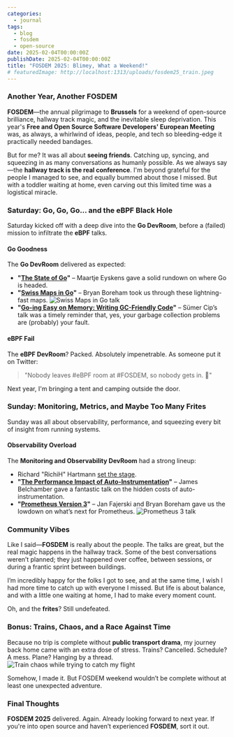 ```yaml
---
categories:
  - journal
tags:
  - blog
  - fosdem
  - open-source
date: 2025-02-04T00:00:00Z
publishDate: 2025-02-04T00:00:00Z
title: "FOSDEM 2025: Blimey, What a Weekend!"
# featuredImage: http://localhost:1313/uploads/fosdem25_train.jpeg
---
```


### Another Year, Another FOSDEM

**FOSDEM**—the annual pilgrimage to **Brussels** for a weekend of open-source brilliance, hallway track magic, and the inevitable sleep deprivation. This year's **Free and Open Source Software Developers' European Meeting** was, as always, a whirlwind of ideas, people, and tech so bleeding-edge it practically needed bandages.

But for me? It was all about **seeing friends**. Catching up, syncing, and squeezing in as many conversations as humanly possible. As we always say—the **hallway track is the real conference**. I'm beyond grateful for the people I managed to see, and equally bummed about those I missed. But with a toddler waiting at home, even carving out this limited time was a logistical miracle.

### Saturday: Go, Go, Go... and the eBPF Black Hole

Saturday kicked off with a deep dive into the **Go DevRoom**, before a (failed) mission to infiltrate the **eBPF** talks.

#### **Go Goodness**

The **Go DevRoom** delivered as expected:

- **"[The State of Go](https://fosdem.org/2025/schedule/event/fosdem-2025-5353-the-state-of-go/)"** – Maartje Eyskens gave a solid rundown on where Go is headed.
- **"[Swiss Maps in Go](https://fosdem.org/2025/schedule/event/fosdem-2025-6049-swiss-maps-in-go/)"** – Bryan Boreham took us through these lightning-fast maps.
  ![Swiss Maps in Go talk](/uploads/fosdem25_swissmaps.jpeg)
- **"[Go-ing Easy on Memory: Writing GC-Friendly Code](https://fosdem.org/2025/schedule/event/fosdem-2025-5343-go-ing-easy-on-memory-writing-gc-friendly-code/)"** – Sümer Cip’s talk was a timely reminder that, yes, your garbage collection problems are (probably) your fault.

#### **eBPF Fail**

The **eBPF DevRoom**? Packed. Absolutely impenetrable. As someone put it on Twitter:

> "Nobody leaves #eBPF room at #FOSDEM, so nobody gets in. 🥲"

Next year, I'm bringing a tent and camping outside the door.

### Sunday: Monitoring, Metrics, and Maybe Too Many Frites

Sunday was all about observability, performance, and squeezing every bit of insight from running systems.

#### **Observability Overload**

The **Monitoring and Observability DevRoom** had a strong lineup:

- Richard "RichiH" Hartmann [set the stage](https://fosdem.org/2025/schedule/event/fosdem-2025-6715-monitoring-and-observability-devroom-opening/).
- **"[The Performance Impact of Auto-Instrumentation](https://fosdem.org/2025/schedule/event/fosdem-2025-5502-the-performance-impact-of-auto-instrumentation/)"** – James Belchamber gave a fantastic talk on the hidden costs of auto-instrumentation.
- **"[Prometheus Version 3](https://fosdem.org/2025/schedule/event/fosdem-2025-6571-prometheus-version-3/)"** – Jan Fajerski and Bryan Boreham gave us the lowdown on what’s next for Prometheus.
  ![Prometheus 3 talk](/uploads/fosdem25_prometheus.jpeg)

### Community Vibes

Like I said—**FOSDEM** is really about the people. The talks are great, but the real magic happens in the hallway track. Some of the best conversations weren’t planned; they just happened over coffee, between sessions, or during a frantic sprint between buildings.

I’m incredibly happy for the folks I got to see, and at the same time, I wish I had more time to catch up with everyone I missed. But life is about balance, and with a little one waiting at home, I had to make every moment count.

Oh, and the **frites**? Still undefeated.

### Bonus: Trains, Chaos, and a Race Against Time

Because no trip is complete without **public transport drama**, my journey back home came with an extra dose of stress. Trains? Cancelled. Schedule? A mess. Plane? Hanging by a thread.
  ![Train chaos while trying to catch my flight](/uploads/fosdem25_train.jpeg)

Somehow, I made it. But FOSDEM weekend wouldn’t be complete without at least one unexpected adventure.

### Final Thoughts

**FOSDEM 2025** delivered. Again. Already looking forward to next year. If you're into open source and haven’t experienced **FOSDEM**, sort it out.